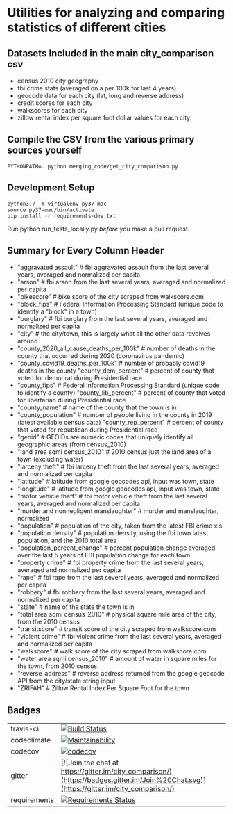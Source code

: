 # Utilities for analyzing and comparing statistics of different cities

## Datasets Included in the main city_comparison csv

- census 2010 city geography
- fbi crime stats (averaged on a per 100k for last 4 years)
- geocode data for each city (lat, long and reverse address)
- credit scores for each city
- walkscores for each city
- zillow rental index per square foot dollar values for each city.

## Compile the CSV from the various primary sources yourself
```
PYTHONPATH=. python merging_code/get_city_comparison.py
```

## Development Setup

```
python3.7 -m virtualenv py37-mac
source py37-mac/bin/activate
pip install -r requirements-dev.txt
```

Run python run_tests_locally.py _before_ you make a pull request.

## Summary for Every Column Header

- "aggravated assault"                     # fbi aggravated assault from the last several years, averaged and normalized per capita
- "arson"                                  # fbi arson from the last several years, averaged and normalized per capita
- "bikescore"                              # bike score of the city scraped from walkscore.com
- "block_fips"                             # Federal Information Processing Standard (unique code to identify a "block" in a town)
- "burglary"                               # fbi burglary from the last several years, averaged and normalized per capita
- "city"                                   # the city/town, this is largely what all the other data revolves around
- "county_2020_all_cause_deaths_per_100k"  # number of deaths in the county that occurred during 2020 (coronavirus pandemic)
- "county_covid19_deaths_per_100k"         # number of probably covid19 deaths in the county
  "county_dem_percent"                     # percent of county that voted for democrat during Presidential race
- "county_fips"                            # Federal Information Processing Standard (unique code to identify a county)
  "county_lib_percent"                     # percent of county that voted for libertarian during Presidential race
- "county_name"                            # name of the county that the town is in
- "county_population"                      # number of people living in the county in 2019 (latest available census data)
  "county_rep_percent"                     # percent of county that voted for republican during Presidential race
- "geoid"                                  # GEOIDs are numeric codes that uniquely identify all geographic areas (from census_2010)
- "land area sqmi census_2010"             # 2010 census just the land area of a town (excluding water)
- "larceny theft"                          # fbi larceny theft from the last several years, averaged and normalized per capita
- "latitude"                               # latitude from google geocodes api, input was town, state
- "longitude"                              # latitude from google geocodes api, input was town, state
- "motor vehicle theft"                    # fbi motor vehicle theft from the last several years, averaged and normalized per capita
- "murder and nonnegligent manslaughter"   # murder and manslaughter, normalized
- "population"                             # population of the city, taken from the latest FBI crime xls
- "population density"                     # population density, using the fbi town latest population, and the 2010 total area
- "population_percent_change"              # percent population change averaged over the last 5 years of FBI population change for each town
- "property crime"                         # fbi property crime from the last several years, averaged and normalized per capita
- "rape"                                   # fbi rape from the last several years, averaged and normalized per capita
- "robbery"                                # fbi robbery from the last several years, averaged and normalized per capita
- "state"                                  # name of the state the town is in
- "total area sqmi census_2010"            # physical square mile area of the city, from the 2010 census
- "transitscore"                           # transit score of the city scraped from walkscore.com
- "violent crime"                          # fbi violent crime from the last several years, averaged and normalized per capita
- "walkscore"                              # walk score of the city scraped from walkscore.com
- "water area sqmi census_2010"            # amount of water in square miles for the town, from 2010 census
- "reverse_address"                        # reverse address returned from the google geocode API from the city/state string input
- "ZRIFAH"                                 # Zillow Rental Index Per Square Foot for the town

## Badges

|||
| ------ | ------ |
| travis-ci | [![Build Status](https://travis-ci.org/JohnTheodore/city_comparison.svg?branch=master)](https://travis-ci.org/JohnTheodore/city_comparison) |
|codeclimate|[![Maintainability](https://api.codeclimate.com/v1/badges/197b6ac7279063135428/maintainability)](https://codeclimate.com/github/JohnTheodore/city_comparison/maintainability)|
|codecov|[![codecov](https://codecov.io/gh/JohnTheodore/city_comparison/branch/master/graph/badge.svg)](https://codecov.io/gh/JohnTheodore/city_comparison)|
|gitter|[![Join the chat at https://gitter.im/city_comparison/](https://badges.gitter.im/Join%20Chat.svg)](https://gitter.im/city_comparison/)|
|requirements|[![Requirements Status](https://requires.io/github/JohnTheodore/city_comparison/requirements.svg?branch=master)](https://requires.io/github/JohnTheodore/city_comparison/requirements/?branch=master)|
